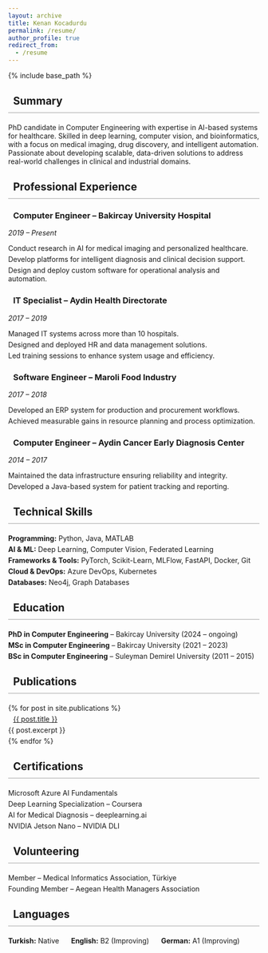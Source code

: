 ```yaml
---
layout: archive
title: Kenan Kocadurdu
permalink: /resume/
author_profile: true
redirect_from:
  - /resume
---
```


{% include base_path %}

<head>
  <meta charset="UTF-8">
  <meta name="viewport" content="width=device-width, initial-scale=1.0">
  <link rel="stylesheet" href="https://cdnjs.cloudflare.com/ajax/libs/font-awesome/6.0.0-beta3/css/all.min.css">
  <style>
    body { margin: 0; }
    .section-title { border-bottom: 2px solid #ccc; padding-bottom: 10px; margin: 30px 0 20px; }
    .icon { margin-right: 10px; }
    p, li { margin: 5px 0; }
    ul { list-style-type: none; padding-left: 0; }
    .experience-item, .education-item { margin-bottom: 25px; }
    .languages span { display: inline-block; margin-right: 20px; }
  </style>
</head>

<div class="container">
  <h2 class="section-title"><i class="fas fa-user icon"></i> Summary</h2>
  <p>
    PhD candidate in Computer Engineering with expertise in AI-based systems for healthcare. Skilled in deep learning, computer vision, and bioinformatics, with a focus on medical imaging, drug discovery, and intelligent automation. Passionate about developing scalable, data-driven solutions to address real-world challenges in clinical and industrial domains.
  </p>

  <h2 class="section-title"><i class="fas fa-briefcase icon"></i> Professional Experience</h2>
  
  <div class="experience-item">
    <h3><i class="fas fa-hospital icon"></i> Computer Engineer – Bakircay University Hospital</h3>
    <p><em>2019 – Present</em></p>
    <ul>
      <li>Conduct research in AI for medical imaging and personalized healthcare.</li>
      <li>Develop platforms for intelligent diagnosis and clinical decision support.</li>
      <li>Design and deploy custom software for operational analysis and automation.</li>
    </ul>
  </div>

  <div class="experience-item">
    <h3><i class="fas fa-network-wired icon"></i> IT Specialist – Aydin Health Directorate</h3>
    <p><em>2017 – 2019</em></p>
    <ul>
      <li>Managed IT systems across more than 10 hospitals.</li>
      <li>Designed and deployed HR and data management solutions.</li>
      <li>Led training sessions to enhance system usage and efficiency.</li>
    </ul>
  </div>

  <div class="experience-item">
    <h3><i class="fas fa-industry icon"></i> Software Engineer – Maroli Food Industry</h3>
    <p><em>2017 – 2018</em></p>
    <ul>
      <li>Developed an ERP system for production and procurement workflows.</li>
      <li>Achieved measurable gains in resource planning and process optimization.</li>
    </ul>
  </div>

  <div class="experience-item">
    <h3><i class="fas fa-clinic-medical icon"></i> Computer Engineer – Aydin Cancer Early Diagnosis Center</h3>
    <p><em>2014 – 2017</em></p>
    <ul>
      <li>Maintained the data infrastructure ensuring reliability and integrity.</li>
      <li>Developed a Java-based system for patient tracking and reporting.</li>
    </ul>
  </div>

  <h2 class="section-title"><i class="fas fa-laptop-code icon"></i> Technical Skills</h2>
  <ul>
    <li><strong>Programming:</strong> Python, Java, MATLAB</li>
    <li><strong>AI & ML:</strong> Deep Learning, Computer Vision, Federated Learning</li>
    <li><strong>Frameworks & Tools:</strong> PyTorch, Scikit-Learn, MLFlow, FastAPI, Docker, Git</li>
    <li><strong>Cloud & DevOps:</strong> Azure DevOps, Kubernetes</li>
    <li><strong>Databases:</strong> Neo4j, Graph Databases</li>
  </ul>

  <h2 class="section-title"><i class="fas fa-graduation-cap icon"></i> Education</h2>
  <ul>
    <li><strong>PhD in Computer Engineering</strong> – Bakircay University (2024 – ongoing)</li>
    <li><strong>MSc in Computer Engineering</strong> – Bakircay University (2021 – 2023)</li>
    <li><strong>BSc in Computer Engineering</strong> – Suleyman Demirel University (2011 – 2015)</li>
  </ul>

  <h2 class="section-title"><i class="fas fa-book icon"></i> Publications</h2>
  <ul>
    {% for post in site.publications %}
      <li><a href="{{ post.url }}"><i class="fas fa-file-alt icon"></i> {{ post.title }}</a><p>{{ post.excerpt }}</p></li>
    {% endfor %}
  </ul>

  <h2 class="section-title"><i class="fas fa-certificate icon"></i> Certifications</h2>
  <ul>
    <li>Microsoft Azure AI Fundamentals</li>
    <li>Deep Learning Specialization – Coursera</li>
    <li>AI for Medical Diagnosis – deeplearning.ai</li>
    <li>NVIDIA Jetson Nano – NVIDIA DLI</li>
  </ul>

  <h2 class="section-title"><i class="fas fa-hands-helping icon"></i> Volunteering</h2>
  <ul>
    <li>Member – Medical Informatics Association, Türkiye</li>
    <li>Founding Member – Aegean Health Managers Association</li>
  </ul>

  <h2 class="section-title"><i class="fas fa-language icon"></i> Languages</h2>
  <div class="languages">
    <span><strong>Turkish:</strong> Native</span>
    <span><strong>English:</strong> B2 (Improving)</span>
    <span><strong>German:</strong> A1 (Improving)</span>
  </div>
</div>
